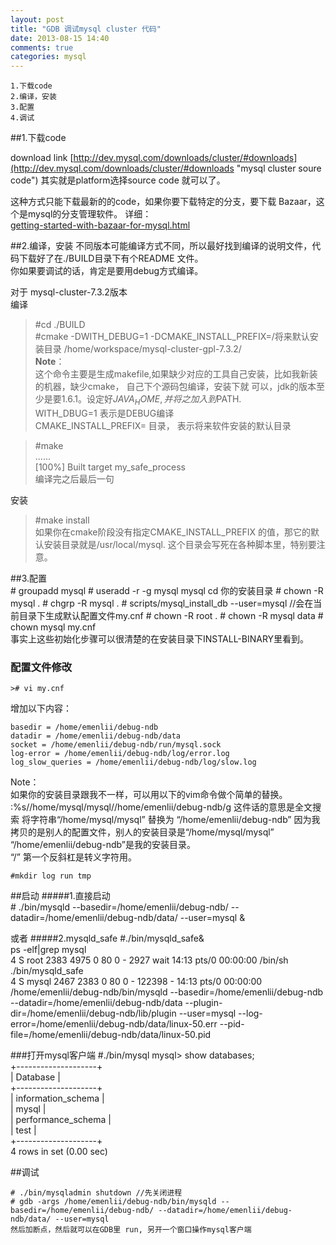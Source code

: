 ```yaml
---
layout: post
title: "GDB 调试mysql cluster 代码"
date: 2013-08-15 14:40
comments: true
categories: mysql
---
```

	1.下载code
	2.编译，安装
    3.配置
    4.调试

##1.下载code

download link 
[http://dev.mysql.com/downloads/cluster/#downloads](http://dev.mysql.com/downloads/cluster/#downloads "mysql cluster soure code")
其实就是platform选择source code 就可以了。

这种方式只能下载最新的的code，如果你要下载特定的分支，要下载 Bazaar，这个是mysql的分支管理软件。
详细：  
[getting-started-with-bazaar-for-mysql.html](http://dev.mysql.com/tech-resources/articles/getting-started-with-bazaar-for-mysql.html "getting-started-with-bazaar-for-mysql")


##2.编译，安装
不同版本可能编译方式不同，所以最好找到编译的说明文件，代码下载好了在./BUILD目录下有个README 文件。  
你如果要调试的话，肯定是要用debug方式编译。  

对于 mysql-cluster-7.3.2版本   
编译

   >\#cd ./BUILD  
   >\#cmake -DWITH_DEBUG=1 -DCMAKE_INSTALL_PREFIX=/将来默认安装目录 /home/workspace/mysql-cluster-gpl-7.3.2/     
   **Note**：<br/>
             这个命令主要是生成makefile,如果缺少对应的工具自己安装，比如我新装的机器，缺少cmake，
             自己下个源码包编译，安装下就 可以，jdk的版本至少是要1.6.1。设定好$JAVA_HOME,并将之加入到$PATH.     
             WITH_DBUG=1                      表示是DEBUG编译  
			 CMAKE_INSTALL_PREFIX=  目录，     表示将来软件安装的默认目录
   
   >\#make  
   >......  
   >[100%] Built target my_safe_process   
   编译完之后最后一句  

安装
   >\#make install  
   如果你在cmake阶段没有指定CMAKE_INSTALL_PREFIX 的值，那它的默认安装目录就是/usr/local/mysql.
   这个目录会写死在各种脚本里，特别要注意。

##3.配置  
	# groupadd mysql
	# useradd -r -g mysql mysql
    cd 你的安装目录
    # chown -R mysql .
    # chgrp -R mysql .
    # scripts/mysql_install_db --user=mysql  //会在当前目录下生成默认配置文件my.cnf
	# chown -R root .
	# chown -R mysql data
	# chown mysql my.cnf  
事实上这些初始化步骤可以很清楚的在安装目录下INSTALL-BINARY里看到。
### 配置文件修改
	># vi my.cnf 
增加以下内容：  

 	basedir = /home/emenlii/debug-ndb
	datadir = /home/emenlii/debug-ndb/data
	socket = /home/emenlii/debug-ndb/run/mysql.sock
	log-error = /home/emenlii/debug-ndb/log/error.log
	log_slow_queries = /home/emenlii/debug-ndb/log/slow.log

 Note：  
	 如果你的安装目录跟我不一样，可以用以下的vim命令做个简单的替换。
	:%s/\/home\/mysql\/mysql/\/home\/emenlii\/debug-ndb/g
    这件话的意思是全文搜索 将字符串“/home/mysql/mysql” 替换为 “/home/emenlii/debug-ndb”
    因为我拷贝的是别人的配置文件，别人的安装目录是“/home/mysql/mysql”  
    “/home/emenlii/debug-ndb”是我的安装目录。   
    “\/” 第一个反斜杠是转义字符用。
    
  
	#mkdir log run tmp

##启动
#####1.直接启动  
	# ./bin/mysqld --basedir=/home/emenlii/debug-ndb/ --datadir=/home/emenlii/debug-ndb/data/ --user=mysql &  

或者
#####2.mysqld_safe
	#./bin/mysqld_safe&  
	ps -elf|grep mysql  
	4 S root      2383  4975  0  80   0 -  2927 wait   14:13 pts/0    00:00:00 /bin/sh ./bin/mysqld_safe  
	4 S mysql     2467  2383  0  80   0 - 122398 -     14:13 pts/0    00:00:00 /home/emenlii/debug-ndb/bin/mysqld --basedir=/home/emenlii/debug-ndb --datadir=/home/emenlii/debug-ndb/data --plugin-dir=/home/emenlii/debug-ndb/lib/plugin --user=mysql --log-error=/home/emenlii/debug-ndb/data/linux-50.err --pid-file=/home/emenlii/debug-ndb/data/linux-50.pid  

###打开mysql客户端
	#./bin/mysql
	mysql> show databases;	  
	+--------------------+   
	| Database           |  
	+--------------------+  
	| information_schema |  
	| mysql              |  
	| performance_schema |    
	| test               |  
	+--------------------+  
4 rows in set (0.00 sec)


##调试

	# ./bin/mysqladmin shutdown //先关闭进程
	# gdb -args /home/emenlii/debug-ndb/bin/mysqld --basedir=/home/emenlii/debug-ndb/ --datadir=/home/emenlii/debug-ndb/data/ --user=mysql  
    然后加断点，然后就可以在GDB里 run, 另开一个窗口操作mysql客户端



    
